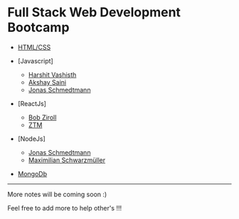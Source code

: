 # Full Stack Web Development Bootcamp


- [HTML/CSS](https://www.w3schools.com/)

- [Javascript]
  - [Harshit Vashisth](https://www.youtube.com/watch?v=chx9Rs41W6g&list=PLwgFb6VsUj_n15Cg_y2ULKfsOR1XiQqPx)
  - [Akshay Saini](https://www.youtube.com/watch?v=pN6jk0uUrD8&list=PLlasXeu85E9cQ32gLCvAvr9vNaUccPVNP)
  - [Jonas Schmedtmann](https://www.udemy.com/course/the-complete-javascript-course/)

- [ReactJs]
  - [Bob Ziroll](https://scrimba.com/learn/learnreact)
  - [ZTM](https://www.udemy.com/course/complete-react-developer-zero-to-mastery/)
  
- [NodeJs]
  - [Jonas Schmedtmann](https://www.udemy.com/course/nodejs-express-mongodb-bootcamp/)
  - [Maximilian Schwarzmüller](https://www.udemy.com/course/nodejs-the-complete-guide/)
  
- [MongoDb](https://www.udemy.com/course/mongodb-the-complete-developers-guide/)

<hr>

More notes will be coming soon :)

Feel free to add more to help other's !!!
